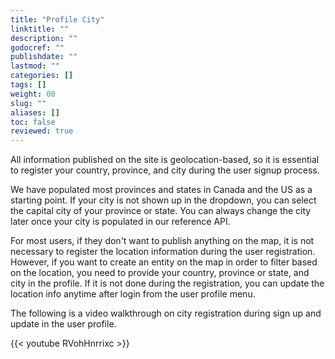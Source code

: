 ```yaml
---
title: "Profile City"
linktitle: ""
description: ""
godocref: ""
publishdate: ""
lastmod: ""
categories: []
tags: []
weight: 00
slug: ""
aliases: []
toc: false
reviewed: true
---
```


All information published on the site is geolocation-based, so it is essential to register your country, province, and city during the user signup process. 

We have populated most provinces and states in Canada and the US as a starting point. If your city is not shown up in the dropdown, you can select the capital city of your province or state. You can always change the city later once your city is populated in our reference API. 

For most users, if they don't want to publish anything on the map, it is not necessary to register the location information during the user registration. However, if you want to create an entity on the map in order to filter based on the location, you need to provide your country, province or state, and city in the profile. If it is not done during the registration, you can update the location info anytime after login from the user profile menu. 

The following is a video walkthrough on city registration during sign up and update in the user profile.

{{< youtube RVohHnrrixc >}}
